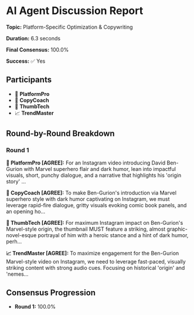 # AI Agent Discussion Report

**Topic:** Platform-Specific Optimization & Copywriting

**Duration:** 6.3 seconds

**Final Consensus:** 100.0%

**Success:** ✅ Yes

## Participants

- 🤖 **PlatformPro**
- 🤖 **CopyCoach**
- 🤖 **ThumbTech**
- 📈 **TrendMaster**

## Round-by-Round Breakdown

### Round 1

**🤖 PlatformPro [AGREE]:** For an Instagram video introducing David Ben-Gurion with Marvel superhero flair and dark humor, lean into impactful visuals, short, punchy dialogue, and a narrative that highlights his 'origin story' ...

**🤖 CopyCoach [AGREE]:** To make Ben-Gurion's introduction via Marvel superhero style with dark humor captivating on Instagram, we must leverage rapid-fire dialogue, gritty visuals evoking comic book panels, and an opening ho...

**🤖 ThumbTech [AGREE]:** For maximum Instagram impact on Ben-Gurion's Marvel-style origin, the thumbnail MUST feature a striking, almost graphic-novel-esque portrayal of him with a heroic stance and a hint of dark humor, perh...

**📈 TrendMaster [AGREE]:** To maximize engagement for the Ben-Gurion Marvel-style video on Instagram, we need to leverage fast-paced, visually striking content with strong audio cues.  Focusing on historical 'origin' and 'nemes...

## Consensus Progression

- **Round 1:** 100.0%
